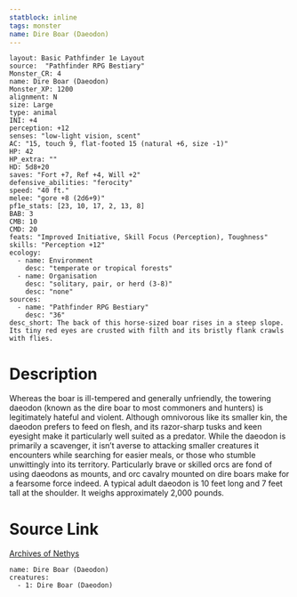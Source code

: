 ```yaml
---
statblock: inline
tags: monster
name: Dire Boar (Daeodon)
---
```

```statblock
layout: Basic Pathfinder 1e Layout
source:  "Pathfinder RPG Bestiary"
Monster_CR: 4
name: Dire Boar (Daeodon)
Monster_XP: 1200
alignment: N
size: Large
type: animal
INI: +4
perception: +12
senses: "low-light vision, scent"
AC: "15, touch 9, flat-footed 15 (natural +6, size -1)"
HP: 42
HP_extra: ""
HD: 5d8+20
saves: "Fort +7, Ref +4, Will +2"
defensive_abilities: "ferocity"
speed: "40 ft."
melee: "gore +8 (2d6+9)"
pf1e_stats: [23, 10, 17, 2, 13, 8]
BAB: 3
CMB: 10
CMD: 20
feats: "Improved Initiative, Skill Focus (Perception), Toughness"
skills: "Perception +12"
ecology:
  - name: Environment
    desc: "temperate or tropical forests"
  - name: Organisation
    desc: "solitary, pair, or herd (3-8)"
    desc: "none"
sources:
  - name: "Pathfinder RPG Bestiary"
    desc: "36"
desc_short: The back of this horse-sized boar rises in a steep slope. Its tiny red eyes are crusted with filth and its bristly flank crawls with flies.
```
# Description
Whereas the boar is ill-tempered and generally unfriendly, the towering daeodon (known as the dire boar to most commoners and hunters) is legitimately hateful and violent. Although omnivorous like its smaller kin, the daeodon prefers to feed on flesh, and its razor-sharp tusks and keen eyesight make it particularly well suited as a predator. While the daeodon is primarily a scavenger, it isn’t averse to attacking smaller creatures it encounters while searching for easier meals, or those who stumble unwittingly into its territory. Particularly brave or skilled orcs are fond of using daeodons as mounts, and orc cavalry mounted on dire boars make for a fearsome force indeed. A typical adult daeodon is 10 feet long and 7 feet tall at the shoulder. It weighs approximately 2,000 pounds.
# Source Link
[Archives of Nethys](https://aonprd.com/MonsterDisplay.aspx?ItemName=Dire%20Boar%20(Daeodon))
```encounter-table
name: Dire Boar (Daeodon)
creatures:
  - 1: Dire Boar (Daeodon)
```
